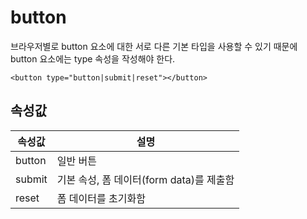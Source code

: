 # button

브라우저별로 button 요소에 대한 서로 다른 기본 타입을 사용할 수 있기 때문에 button 요소에는 type 속성을 작성해야 한다.

```
<button type="button|submit|reset"></button>
```

## 속성값

| 속성값 | 설명                                     |
| ------ | ---------------------------------------- |
| button | 일반 버튼                                |
| submit | 기본 속성, 폼 데이터(form data)를 제출함 |
| reset  | 폼 데이터를 초기화함                     |
